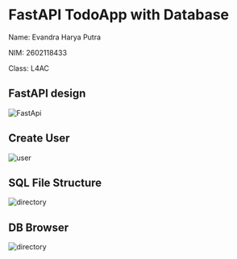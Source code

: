 # FastAPI TodoApp with Database

Name: Evandra Harya Putra

NIM: 2602118433

Class: L4AC

## FastAPI design

![FastApi](/react-todo-list/frontend/src/assets/Dashboard.png)

## Create User

![user](/react-todo-list/src/assets/user.png)

## SQL File Structure

![directory](/react-todo-list/src/assets/directory.png)

## DB Browser

![directory](/react-todo-list/src/assets/DB_browser.png)
